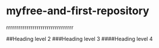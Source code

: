 # myfree-and-first-repository
rrrrrrrrrrrrrrrrrrrrrrrrrrrrrrrrr

##Heading level 2
###Heading level 3
####Heading level 4


